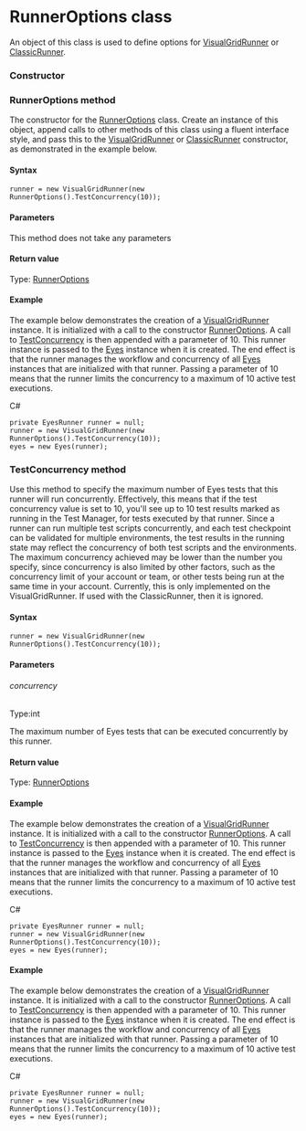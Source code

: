 # RunnerOptions class
An object of this class is used to define options for [VisualGridRunner](./visualgridrunner) or [ClassicRunner](./classicrunner).

### Constructor 
### RunnerOptions method
The constructor for the [RunnerOptions](./runneroptions) class.
Create an instance of this object, append calls to other methods of this class using a fluent interface style, and pass this to the [VisualGridRunner](./visualgridrunner) or [ClassicRunner](./classicrunner) constructor, as demonstrated in the example below.

#### Syntax 
 ``` 
runner = new VisualGridRunner(new RunnerOptions().TestConcurrency(10)); 
 ``` 

 #### Parameters 
This method does not take any parameters 
 
 #### Return value 
Type: [RunnerOptions](./runneroptions)

 #### Example 
The example below demonstrates the creation of a [VisualGridRunner](./visualgridrunner-method) instance. It is initialized with a call to the constructor [RunnerOptions](./runneroptions-method). A call to [TestConcurrency](#testconcurrency-method) is then appended with a parameter of 10. This runner instance is passed to the [Eyes](./eyes) instance when it is created. The end effect is that the runner manages the workflow and concurrency of all [Eyes](./eyes) instances that are initialized with that runner. Passing a parameter of 10 means that the runner limits the concurrency to a maximum of 10 active test executions.

C#

    private EyesRunner runner = null;
    runner = new VisualGridRunner(new RunnerOptions().TestConcurrency(10)); 
    eyes = new Eyes(runner); 
### TestConcurrency method
Use this method to specify the maximum number of Eyes tests that this runner will run concurrently.
Effectively, this means that if the test concurrency value is set to 10, you'll see up to 10 test results marked as running in the Test Manager, for tests executed by that runner. Since a runner can run multiple test scripts concurrently, and each test checkpoint can be validated for multiple environments, the test results in the running state may reflect the concurrency of both test scripts and the environments. The maximum concurrency achieved may be lower than the number you specify, since concurrency is also limited by other factors, such as the concurrency limit of your account or team, or other tests being run at the same time in your account. Currently, this is only implemented on the VisualGridRunner. If used with the ClassicRunner, then it is ignored.

#### Syntax 
 ``` 
runner = new VisualGridRunner(new RunnerOptions().TestConcurrency(10)); 
 ``` 

 #### Parameters 
 ###### concurrency 
  
 Type:int 
  
 The maximum number of Eyes tests that can be executed concurrently by this runner. 
  
 #### Return value 
Type: [RunnerOptions](./runneroptions)

 #### Example 
The example below demonstrates the creation of a [VisualGridRunner](./visualgridrunner-method) instance. It is initialized with a call to the constructor [RunnerOptions](./runneroptions-method). A call to [TestConcurrency](#-method) is then appended with a parameter of 10. This runner instance is passed to the [Eyes](./eyes) instance when it is created. The end effect is that the runner manages the workflow and concurrency of all [Eyes](./eyes) instances that are initialized with that runner. Passing a parameter of 10 means that the runner limits the concurrency to a maximum of 10 active test executions.

C#

    private EyesRunner runner = null;
    runner = new VisualGridRunner(new RunnerOptions().TestConcurrency(10)); 
    eyes = new Eyes(runner);
        
 ####  Example 
The example below demonstrates the creation of a [VisualGridRunner](./visualgridrunner-method) instance. It is initialized with a call to the constructor [RunnerOptions](#-method). A call to [TestConcurrency](../classes-gen/class_runneroptions/#testconcurrency-method) is then appended with a parameter of 10. This runner instance is passed to the [Eyes](./eyes) instance when it is created. The end effect is that the runner manages the workflow and concurrency of all [Eyes](./eyes) instances that are initialized with that runner. Passing a parameter of 10 means that the runner limits the concurrency to a maximum of 10 active test executions.

C#

    private EyesRunner runner = null;
    runner = new VisualGridRunner(new RunnerOptions().TestConcurrency(10)); 
    eyes = new Eyes(runner);